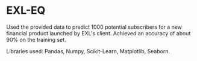 # EXL-EQ

Used the provided data to predict 1000 potential subscribers for a new financial product launched by EXL's client. Achieved an
accuracy of about 90% on the training set.


Libraries used: Pandas, Numpy, Scikit-Learn, Matplotlib, Seaborn.
